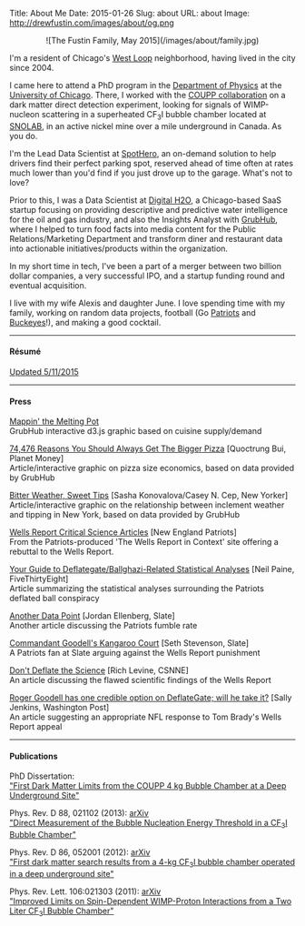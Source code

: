 Title: About Me
Date: 2015-01-26
Slug: about
URL: about
Image: http://drewfustin.com/images/about/og.png

<center>![The Fustin Family, May 2015](/images/about/family.jpg)</center>

I'm a resident of Chicago's [West Loop](http://en.wikipedia.org/wiki/Near_West_Side,_Chicago#West_Loop) neighborhood, having lived in the city since 2004.

I came here to attend a PhD program in the [Department of Physics](http://physics.uchicago.edu/) at the [University of Chicago](http://uchicago.edu). There, I worked with the [COUPP collaboration](http://www-coupp.fnal.gov/) on a dark matter direct detection experiment, looking for signals of WIMP-nucleon scattering in a superheated CF<sub>3</sub>I bubble chamber located at [SNOLAB](http://www.snolab.ca/), in an active nickel mine over a mile underground in Canada. As you do.

I'm the Lead Data Scientist at [SpotHero](http://www.spothero.com/), an on-demand solution to help drivers find their perfect parking spot, reserved ahead of time often at rates much lower than you'd find if you just drove up to the garage. What's not to love?

Prior to this, I was a Data Scientist at [Digital H2O](http://www.digitalh2o.com/), a Chicago-based SaaS startup focusing on providing descriptive and predictive water intelligence for the oil and gas industry, and also the Insights Analyst with [GrubHub](https://www.grubhub.com/), where I helped to turn food facts into media content for the Public Relations/Marketing Department and transform diner and restaurant data into actionable initiatives/products within the organization.

In my short time in tech, I've been a part of a merger between two billion dollar companies, a very successful IPO, and a startup funding round and eventual acquisition.

I live with my wife Alexis and daughter June. I love spending time with my family, working on random data projects, football (Go [Patriots](http://www.patriots.com/) and [Buckeyes](http://www.ohiostatebuckeyes.com/sports/m-footbl/osu-m-footbl-body.html)!), and making a good cocktail.

<hr />

#### R&eacute;sum&eacute;

[Updated 5/11/2015](/extra/docs/resume_20150511.pdf)

<hr />

#### Press

[Mappin' the Melting Pot](/html/meltingpot.html)  
GrubHub interactive d3.js graphic based on cuisine supply/demand

[74,476 Reasons You Should Always Get The Bigger Pizza](http://www.npr.org/blogs/money/2014/02/26/282132576/74-476-reasons-you-should-always-get-the-bigger-pizza) [Quoctrung Bui, Planet Money]  
Article/interactive graphic on pizza size economics, based on data provided by GrubHub

[Bitter Weather, Sweet Tips](http://projects.newyorker.com/story/tipping/) [Sasha Konovalova/Casey N. Cep, New Yorker]  
Article/interactive graphic on the relationship between inclement weather and tipping in New York, based on data provided by GrubHub

[Wells Report Critical Science Articles](http://wellsreportcontext.com/wells-report-critical-science-articles/) [New England Patriots]  
From the Patriots-produced 'The Wells Report in Context' site offering a rebuttal to the Wells Report.

[Your Guide to Deflategate/Ballghazi-Related Statistical Analyses](http://fivethirtyeight.com/datalab/your-guide-to-deflate-gateballghazi-related-statistical-analyses/) [Neil Paine, FiveThirtyEight]  
Article summarizing the statistical analyses surrounding the Patriots deflated ball conspiracy

[Another Data Point](http://www.slate.com/articles/sports/sports_nut/2015/01/new_england_fumbles_the_patriots_incredible_ball_security_is_not_impossible.html) [Jordan Ellenberg, Slate]  
Another article discussing the Patriots fumble rate

[Commandant Goodell's Kangaroo Court](http://www.slate.com/articles/sports/sports_nut/2015/05/roger_goodell_s_deflategate_punishment_of_tom_brady_and_the_new_england.html) [Seth Stevenson, Slate]  
A Patriots fan at Slate arguing against the Wells Report punishment

[Don't Deflate the Science](http://www.csnne.com/new-england-patriots/rich-levine-don-t-deflate-the-science) [Rich Levine, CSNNE]  
An article discussing the flawed scientific findings of the Wells Report

[Roger Goodell has one credible option on DeflateGate; will he take it?](http://www.washingtonpost.com/sports/redskins/roger-goodell-has-one-credible-option-pardon-brady-blame-lax-protocols/2015/06/29/b2c12e28-1e76-11e5-bf41-c23f5d3face1_story.html) [Sally Jenkins, Washington Post]  
An article suggesting an appropriate NFL response to Tom Brady's Wells Report appeal

<hr />

#### Publications

PhD Dissertation:  
["First Dark Matter Limits from the COUPP 4 kg Bubble Chamber at a Deep Underground Site"](/extra/docs/Fustin_Thesis.pdf)

Phys. Rev. D 88, 021102 (2013): [arXiv](http://arxiv.org/abs/1304.6001)  
["Direct Measurement of the Bubble Nucleation Energy Threshold in a CF<sub>3</sub>I Bubble Chamber"](/extra/docs/Phys_Rev_D_88_021102_2013.pdf)

Phys. Rev. D 86, 052001 (2012): [arXiv](http://arxiv.org/abs/1204.3094)  
["First dark matter search results from a 4-kg CF<sub>3</sub>I bubble chamber operated in a deep underground site"](/extra/docs/Phys_Rev_D_86_052001_2012.pdf)

Phys. Rev. Lett. 106:021303 (2011): [arXiv](http://arxiv.org/abs/1008.3518)  
["Improved Limits on Spin-Dependent WIMP-Proton Interactions from a Two Liter CF<sub>3</sub>I Bubble Chamber"](/extra/docs/Phys_Rev_Lett_106_021303_2011.pdf)